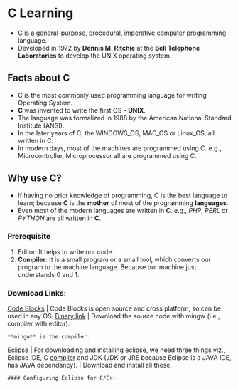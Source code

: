 # C Learning

* C is a general-purpose, procedural, imperative computer programming language.
* Developed in 1972 by **Dennis M. Ritchie** at the **Bell Telephone Laboratories** to develop the UNIX operating system.

## Facts about C
* C is the most commonly used programming language for writing Operating System.
* **C** was invented to write the first OS - **UNIX**.
* The language was formalized in 1988 by the American National Standard Institute (ANSI).
* In the later years of C, the WINDOWS_OS, MAC_OS or Linux_OS, all written in C.
* In modern days, most of the machines are programmed using C. e.g., Microcontroller, Microprocessor all are programmed using C.

## Why use C?
* If having no prior knowledge of programming, C is the best language to learn; because **C** is the **mother** of most of the programming **languages**. 
* Even most of the modern languages are written in **C**. e.g., _PHP_, _PERL_ or _PYTHON_ are all written in **C**.

### Prerequisite
1. Editor: It helps to write our code.
2. **Compiler**: It is a small program or a small tool, which converts our program to the machine language. Because our machine just understands 0 and 1.

### Download Links:
[Code Blocks](http://www.codeblocks.org/home) | Code Blocks is open source and cross platform, so can be used in any OS.
[Binary link](http://www.codeblocks.org/downloads/26) | Download the source code with mingw (i.e., compiler with editor).

	**mingw** is the compiler.

[Eclipse](https://www.eclipse.org/downloads/) | For downloading and installing eclipse, we need three things viz., Eclipse IDE, C [compiler](http://www.equation.com/servlet/equation.cmd?fa=fortran) and JDK (JDK or JRE because Eclipse is a JAVA IDE, has JAVA dependancy). | Download and install all these.

	#### Configuring Eclipse for C/C++
	

